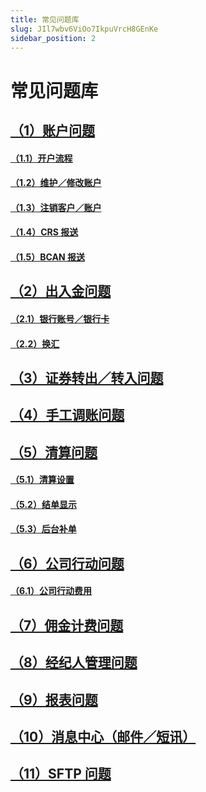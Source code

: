 ```yaml
---
title: 常见问题库
slug: JIl7wbv6ViOo7IkpuVrcH8GEnKe
sidebar_position: 2
---
```



# 常见问题库

## [（1）账户问题](./UBEKw7RaXiTmyzkQ9pjciLCCnCh)

####   [（1.1）开户流程](./Law5wrnCKiAps5kXWRocMSqWnnc)

####   [（1.2）维护／修改账户](./GSbswabfIi9r7jkFGRxcOm58n8R)

####   [（1.3）注销客户／账户](./Mg6CwkQVfiEuJkkdT0EcUyaSn8f)

####   [（1.4）CRS 报送](./HUbzwHx4LiuOtmkVI7scHABAnJd)

####   [（1.5）BCAN 报送](./BkapwOnc7iv94Hkh2Rtck4ainDd)

## [（2）出入金问题](./ZdfIws61ziGjJCkdHhkcwQ29ndf)

####   [（2.1）银行账号／银行卡](./UuwQwu0wdiWfqSkN1Yocw3H4n3d)

####   [（2.2）换汇](./D0AWwZ3reiy1DvkIHs7cMFqSnWb)

## [（3）证券转出／转入问题](./TTfvwgoxniHI2nkUystcbRFEnth)

## [（4）手工调账问题](./FpzLwjeUmiIzlekHXvtcqrCRnnd)

## [（5）清算问题](./KgzbwrUGhiVyctkAgP8cJgbsnSd)

####   [（5.1）清算设置](./QDiWwbHIeiQj2nkQBBWcOlyunke)

####   [（5.2）结单显示](./USTfweOITiXo2ekzNhbc0NFpnDh)

####   [（5.3）后台补单](./PXWHwKpEkiaIhLkgPF6ca91Lnaf)

## [（6）公司行动问题](./OcH0w43lqi1mMDk3JHvcrJCbnMc)

####    [（6.1）公司行动费用](./DlJgw9nIuiTHIBkWutQcygy7nMh)

## [（7）佣金计费问题](./LxIbwuET8iV363kcGINc6wHxnth)

## [（8）经纪人管理问题](./LjpOwN3ZEiRF7jkExnycAehGnac)

## [（9）报表问题](./F1xuwsk0JipT5fkwAf6cOKL4nVN)

## [（10）消息中心（邮件／短讯）](./KyCEwH6KXide7wkP3mXcRFN9nXb)

## [（11）SFTP 问题](./C3fPwDaHxioXAHkRT8jcYA2hnLf)

